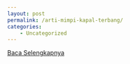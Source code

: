 ```yaml
---
layout: post
permalink: /arti-mimpi-kapal-terbang/
categories:
    - Uncategorized
---
```


[Baca Selengkapnya](/10)